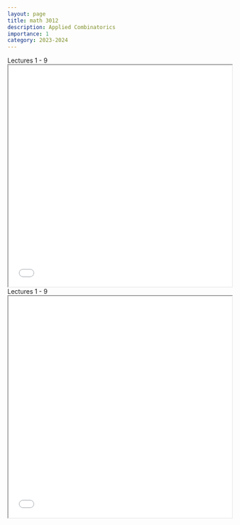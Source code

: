 ```yaml
---
layout: page
title: math 3012
description: Applied Combinatorics
importance: 1
category: 2023-2024
---
```


<div class="caption">
    Lectures 1 - 9
</div>
<iframe src="/../assets/pdf/3012-1.pdf" width="100%" height="500px"></iframe>

<div class="caption">
    Lectures 1 - 9
</div>
<iframe src="/../assets/pdf/3012-2.pdf" width="100%" height="500px"></iframe>
